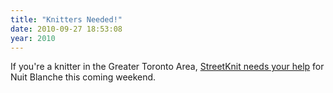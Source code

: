 ```yaml
---
title: "Knitters Needed!"
date: 2010-09-27 18:53:08
year: 2010
---
```

If you're a knitter in the Greater Toronto Area, <a href="http://streetknit.ca/?p=106">StreetKnit needs your help</a> for Nuit Blanche this coming weekend.
